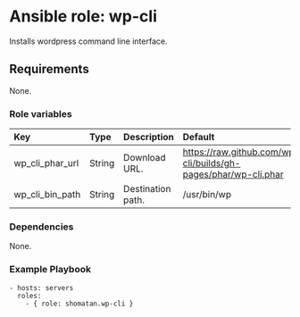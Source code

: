 # Ansible role: wp-cli

Installs wordpress command line interface.

## Requirements

None.

### Role variables
|Key|Type|Description|Default|
|:--|:---|:----------|:------|
|wp_cli_phar_url|String|Download URL.|https://raw.github.com/wp-cli/builds/gh-pages/phar/wp-cli.phar|
|wp_cli_bin_path|String|Destination path.|/usr/bin/wp|

### Dependencies
None.

### Example Playbook

    - hosts: servers
      roles:
        - { role: shomatan.wp-cli }

